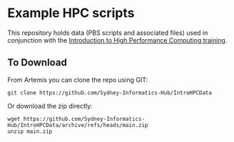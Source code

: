 # Example HPC scripts
This repository holds data (PBS scripts and associated files) used in conjunction with the [Introduction to High Performance Computing training](https://sydney-informatics-hub.github.io/training.artemis.introhpc).

## To Download
From Artemis you can clone the repo using GIT:

```
git clone https://github.com/Sydney-Informatics-Hub/IntroHPCData
```

Or download the zip directly:

```
wget https://github.com/Sydney-Informatics-Hub/IntroHPCData/archive/refs/heads/main.zip
unzip main.zip
```

